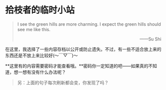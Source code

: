 # 拾枝者的临时小站

> <span id="hitokoto">I see the green hills are more charming. I expect the green hills should see me like this.</span>
>
> <p align="right">——<span id="creator">Su Shi</span></p>



在这里，我选择了一些内容存档以公开或防止遗失。不过，有一些不适合放上来的东西还是不放上来比较好(～￣▽￣)～

**这里有的内容需要密码才能查看哦。**密码你一定知道的吧——如果真的不知道，想一想有没有什么办法呢？

> 另：上面的句子每次刷新都会变，你发现了吗？
